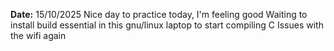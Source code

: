 **Date:** 15/10/2025
Nice day to practice today, I'm feeling good
Waiting to install build essential in this gnu/linux laptop to start compiling C
Issues with the wifi again
